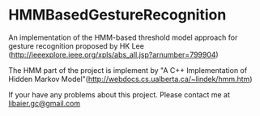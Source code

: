 HMMBasedGestureRecognition
==========================

An implementation of the HMM-based threshold model approach for gesture recognition proposed by HK Lee (http://ieeexplore.ieee.org/xpls/abs_all.jsp?arnumber=799904)

The HMM part of the project is implement by "A C++ Implementation of Hidden Markov Model"(http://webdocs.cs.ualberta.ca/~lindek/hmm.htm)

If your have any problems about this project.
Please contact me at libaier.gc@gmail.com

